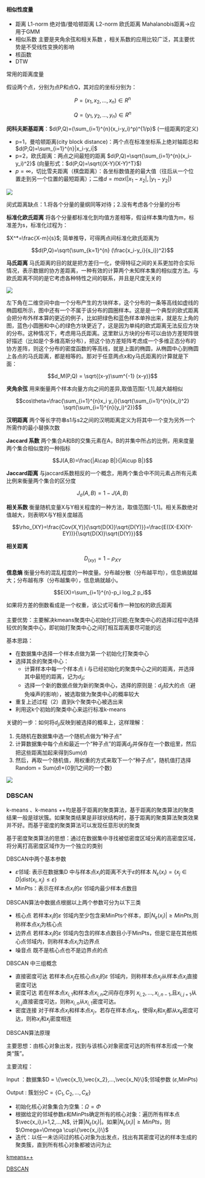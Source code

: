 #### 相似性度量

- 距离 L1-norm 绝对值/曼哈顿距离 L2-norm 欧氏距离 Mahalanobis距离->应用于GMM
- 相似系数 主要是夹角余弦和相关系数 ，相关系数的应用比较广泛，其主要优势是不受线性变换的影响
- 核函数
- DTW

常用的距离度量

假设两个点，分别为点P和点Q，其对应的坐标分别为：

$$P=(x_1,x_2,...,x_n)\in R^n$$

$$Q=(y_1,y_2,...,y_n)\in R^n$$

**闵科夫斯基距离**：$d(P,Q)=(\sum_{i=1}^{n}(x_i-y_i)^p)^{1/p}$ (一组距离的定义)

- p=1，曼哈顿距离(city block distance)：两个点在标准坐标系上绝对轴距总和$d(P,Q)=\sum_{i=1}^{n}|x_i-y_i|$ 
- p=2，欧氏距离：两点之间最短的距离  $d(P,Q)=\sqrt{\sum_{i=1}^{n}(x_i-y_i)^2}$      (向量形式：$d(P,Q)=\sqrt{(X-Y)(X-Y)^T}$)
- $p=\infty$，切比雪夫距离（棋盘距离）：各坐标数值差的最大值（往后从一个位置走到另一个位置的最短距离）；二维$d=max(|x_1-x_2|,|y_1-y_2|)$

![](http://img.blog.csdn.net/20160923025951361?watermark/2/text/aHR0cDovL2Jsb2cuY3Nkbi5uZXQv/font/5a6L5L2T/fontsize/400/fill/I0JBQkFCMA==/dissolve/70/gravity/Center)

闵式距离缺点：1.将各个分量的量纲同等对待；2.没有考虑各个分量的分布

**标准化欧氏距离** 将各个分量都标准化到均值方差相等，假设样本集均值为m，标准差为s，标准化过程为：

$X^*=\frac{X-m}{s}$; 简单推导，可得两点间标准化欧氏距离为

$$d(P,Q)=\sqrt{\sum_{k=1}^{n} (\frac{x_i-y_i}{s_i})^2}$$

**马氏距离** 马氏距离的目的就是把方差归一化，使得特征之间的关系更加符合实际情况，表示数据的协方差距离，一种有效的计算两个未知样本集的相似度方法。与欧氏距离不同的是它考虑各种特性之间的联系，并且是尺度无关的

![](https://pic4.zhimg.com/50/v2-e2661f3587e74803540afceffc900887_hd.jpg)

左下角在二维空间中由一个分布产生的方块样本，这个分布的一条等高线如虚线的椭圆框所示，图中还有一个不属于该分布的圆圈样本。这是是一个典型的欧式距离会把分布外样本算的更近的例子，比如把绿色和蓝色样本单拎出来，就是左上角的图，蓝色小圆圈和中心的绿色方块更近了，这是因为单纯的欧式距离无法反应方块的分布。这种情况下，考虑用马氏距离。这里默认方块的分布可以由协方差矩阵很好描述（比如是个多维高斯分布），把这个协方差矩阵考虑成一个多维正态分布的协方差阵，则这个分布的密度函数的等高线，就是上面的椭圆，从椭圆中心到椭圆上各点的马氏距离，都是相等的。那对于任意两点x和y马氏距离的计算就是下面：

$$d_M(P,Q) = \sqrt{(x-y)\sum^{-1} (x-y)}$$



**夹角余弦** 用来衡量两个样本向量方向之间的差异,取值范围[-1,1],越大越相似

$$cos\theta=\frac{\sum_{i=1}^{n}x_i y_i}{\sqrt{\sum_{i=1}^{n}(x_i)^2} \sqrt{\sum_{i=1}^{n}(y_i)^2}}$$

**汉明距离** 两个等长字符串s1与s2之间的汉明距离定义为将其中一个变为另外一个所需作的最小替换次数

**Jaccard 系数** 两个集合A和B的交集元素在A，B的并集中所占的比例，用来度量两个集合相似度的一种指标

$$J(A,B)=\frac{|A\cap B|}{|A\cup B|}$$

**Jaccard距离** 与jaccard系数相反的一个概念，用两个集合中不同元素占所有元素比例来衡量两个集合的区分度

$$J_\sigma (A,B)=1-J(A,B)$$

**相关系数** 衡量随机变量X与Y相关程度的一种方法，取值范围[-1,1]。相关系数绝对值越大，则表明X与Y相关度越高

$$\rho_{XY}=\frac{Cov(X,Y)}{\sqrt{D(X)}\sqrt{D(Y)}}=\frac{E((X-EX)(Y-EY))}{\sqrt{D(X)}\sqrt{D(Y)}}$$

**相关距离**

$$D_(xy)=1-\rho_{XY} $$

**信息熵** 衡量分布的混乱程度的一种度量。分布越分散（分布越平均），信息熵就越大；分布越有序（分布越集中），信息熵就越小。

$$E(X)=\sum_{i=1}^{n}-p_i log_2 p_i$$



如果将方差的倒数看成是一个权重，该公式可看作一种加权的欧氏距离

#### 



主要优势：主要解决kmeans聚类中心初始化打问题;在聚类中心的选择过程中选择较优的聚类中心，即初始打聚类中心之间打相互距离要尽可能的远

基本思路：

+ 在数据集中选择一个样本点做为第一个初始化打聚类中心
+ 选择其余的聚类中心：
  + 计算样本中每一个样本点 i 与已经初始化的聚类中心之间的距离，并选择其中最短的距离，记为$d_{ji}$;
  + 选择一个新的数据点做为新的聚类中心，选择的原则是：$d_{ji}$较大的点（避免噪声的影响），被选取做为聚类中心的概率较大
+ 重复上述过程（2）直到k个聚类中心被选出来
+ 利用这k个初始的聚类中心来运行标准k-means

关键的一步：如何将$d_{ji}$反映到被选择的概率上，这样理解：

1. 先随机在数据集中选一个随机点做为“种子点”
2. 计算数据集中每个点和最近一个“种子点”的距离$d_{ji}$并保存在一个数组里，然后把这些距离加起来得到Sum($d$)
3. 然后，再取一个随机值，用权重的方式来取下一个“种子点”，随机值打选择Random = Sum($d$)×{0到1之间的一个数}

![](https://images2015.cnblogs.com/blog/323066/201601/323066-20160122114612468-314173187.jpg)



### DBSCAN

k-means 、k-means ++均是基于距离的聚类算法，基于距离的聚类算法的聚类结果一般是球状簇。如果聚类结果是非球状结构时，基于距离的聚类算法聚类效果并不好。而基于密度的聚类算法可以发现任意形状的聚类

基于密度聚类算法的思想：通过在数据集中寻找被低密度区域分离的高密度区域，将分离打高密度区域作为一个独立的类别

DBSCAN中两个基本参数

+ $\varepsilon$邻域: 表示在数据集D 中与样本点$x_i$的距离不大于$\varepsilon$的样本 $N_{\varepsilon}(x_i)=\{{x_j\in D |dist(x_i,x_j)\le\varepsilon}\}$
+ MinPts：表示在样本点$x_i$的$\varepsilon$ 邻域内最少样本点数目

DBSCAN算法中数据点根据以上两个参数可分为以下三类

+ 核心点 若样本$x_i$的$\varepsilon$ 邻域内至少包含来MinPts个样本，即$|N_{\varepsilon}(x_i)|\ge MinPts$,则称样本点$x_i$为核心点
+ 边界点 若样本$x_i$的$\varepsilon$ 邻域内包含的样本点数目小于MinPts，但是它是在其他核心点邻域内，则称样本点$x_i$为边界点
+ 噪音点 既不是核心点也不是边界点的点

DBSCAN 中三组概念

+ 直接密度可达 若样本点$x_j$在核心点$x_i$的$\varepsilon$ 邻域内，则称样本点$x_j$从样本点$x_i$直接密度可达
+ 密度可达 若在样本点$x_{i,1}$和样本点$x_{i,n}$之间存在序列 $x_{i,2},...,x_{i,n-1}$,且$x_{i,j+1}$从$x_{i,j}$直接密度可达，则称$x_{i,n}$从$x_{i,1}$密度可达。
+ 密度连接 对于样本点$x_i$和样本点$x_j$，若存在样本点$x_k$，使得$x_i$和$x_j$都从$x_k$密度可达，则称$x_i$和$x_j$密度相连

DBSCAN算法原理

主要思想：由核心对象出发，找到与该核心对象密度可达的所有样本形成一个聚类“簇”。

主要流程：

Input ：数据集$D = \{\vec{x_1},\vec{x_2},...,\vec{x_N}\}$;邻域参数 ($\varepsilon$,MinPts)

Output : 簇划分$C=\{C_1,C_2,...,C_K\}$

+ 初始化核心对象集合为空集：$\Omega=\Phi$
+ 根据给定的邻域参数$\varepsilon$和MinPts确定所有的核心对象：遍历所有样本点$\vec{x_i},i=1,2,...,N$, 计算$|N_{\varepsilon}(x_i)|$。如果$|N_{\varepsilon}(x_i)|\ge MinPts$，则$\Omega=\Omega \cup\{\vec{x_i}\}$
+ 迭代：以任一未访问过的核心对象为出发点，找出有其密度可达的样本生成的聚类簇，直到所有核心对象都被访问为止

[kmeans++](https://www.cnblogs.com/nocml/p/5150756.html)

[DBSCAN](https://www.cnblogs.com/pinard/p/6208966.html)